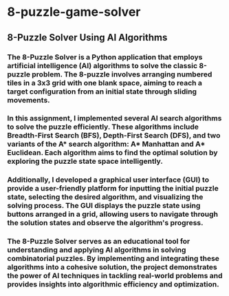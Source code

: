 # 8-puzzle-game-solver
## 8-Puzzle Solver Using AI Algorithms

### The 8-Puzzle Solver is a Python application that employs artificial intelligence (AI) algorithms to solve the classic 8-puzzle problem. The 8-puzzle involves arranging numbered tiles in a 3x3 grid with one blank space, aiming to reach a target configuration from an initial state through sliding movements.

### In this assignment, I implemented several AI search algorithms to solve the puzzle efficiently. These algorithms include Breadth-First Search (BFS), Depth-First Search (DFS), and two variants of the A* search algorithm: A* Manhattan and A* Euclidean. Each algorithm aims to find the optimal solution by exploring the puzzle state space intelligently.

### Additionally, I developed a graphical user interface (GUI) to provide a user-friendly platform for inputting the initial puzzle state, selecting the desired algorithm, and visualizing the solving process. The GUI displays the puzzle state using buttons arranged in a grid, allowing users to navigate through the solution states and observe the algorithm's progress.

### The 8-Puzzle Solver serves as an educational tool for understanding and applying AI algorithms in solving combinatorial puzzles. By implementing and integrating these algorithms into a cohesive solution, the project demonstrates the power of AI techniques in tackling real-world problems and provides insights into algorithmic efficiency and optimization.
